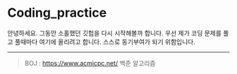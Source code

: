 # Coding_practice
안녕하세요. 그동안 소홀했던 깃헙을 다시 시작해볼까 합니다. 
우선 제가 코딩 문제를 풀고 풀때마다 여기에 올리려고 합니다. 
스스로 동기부여가 되기 위함입니다.

------------------------
> BOJ : https://www.acmicpc.net/ 백준 알고리즘
